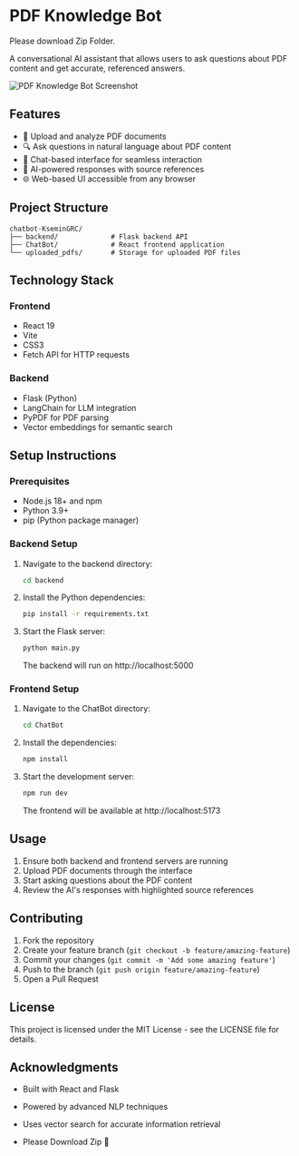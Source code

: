# PDF Knowledge Bot

Please download Zip Folder. 

A conversational AI assistant that allows users to ask questions about PDF content and get accurate, referenced answers.

![PDF Knowledge Bot Screenshot](screenshot.png)

## Features

- 📑 Upload and analyze PDF documents
- 🔍 Ask questions in natural language about PDF content
- 💬 Chat-based interface for seamless interaction
- 🧠 AI-powered responses with source references
- 🌐 Web-based UI accessible from any browser

## Project Structure

```
chatbot-KseminGRC/
├── backend/             # Flask backend API
├── ChatBot/             # React frontend application
└── uploaded_pdfs/       # Storage for uploaded PDF files
```

## Technology Stack

### Frontend
- React 19
- Vite
- CSS3
- Fetch API for HTTP requests

### Backend
- Flask (Python)
- LangChain for LLM integration
- PyPDF for PDF parsing
- Vector embeddings for semantic search

## Setup Instructions

### Prerequisites
- Node.js 18+ and npm
- Python 3.9+
- pip (Python package manager)

### Backend Setup
1. Navigate to the backend directory:
   ```bash
   cd backend
   ```

2. Install the Python dependencies:
   ```bash
   pip install -r requirements.txt
   ```

3. Start the Flask server:
   ```bash
   python main.py
   ```
   The backend will run on http://localhost:5000

### Frontend Setup
1. Navigate to the ChatBot directory:
   ```bash
   cd ChatBot
   ```

2. Install the dependencies:
   ```bash
   npm install
   ```

3. Start the development server:
   ```bash
   npm run dev
   ```
   The frontend will be available at http://localhost:5173

## Usage

1. Ensure both backend and frontend servers are running
2. Upload PDF documents through the interface
3. Start asking questions about the PDF content
4. Review the AI's responses with highlighted source references

## Contributing

1. Fork the repository
2. Create your feature branch (`git checkout -b feature/amazing-feature`)
3. Commit your changes (`git commit -m 'Add some amazing feature'`)
4. Push to the branch (`git push origin feature/amazing-feature`)
5. Open a Pull Request

## License

This project is licensed under the MIT License - see the LICENSE file for details.

## Acknowledgments

- Built with React and Flask
- Powered by advanced NLP techniques
- Uses vector search for accurate information retrieval

- Please Download Zip 📂 
